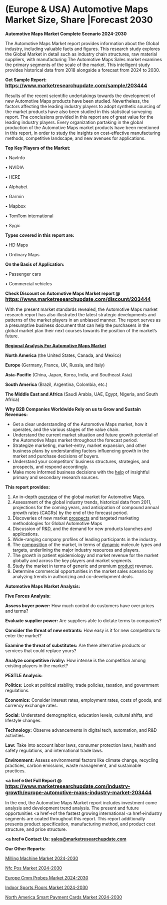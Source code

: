 # (Europe & USA) Automotive Maps Market Size, Share |Forecast 2030

<strong>Automotive Maps Market Complete Scenario 2024-2030</strong>

The Automotive Maps Market report provides information about the Global industry, including valuable facts and figures. This research study explores the Global Market in detail such as industry chain structures, raw material suppliers, with manufacturing The Automotive Maps Sales market examines the primary segments of the scale of the market. This intelligent study provides historical data from 2018 alongside a forecast from 2024 to 2030.

<strong>Get Sample Report: <a href=https://www.marketresearchupdate.com/sample/203444><font size=3 color=#0000ff>https://www.marketresearchupdate.com/sample/203444</font></a></strong>

Results of the recent scientific undertakings towards the development of new Automotive Maps products have been studied. Nevertheless, the factors affecting the leading industry players to adopt synthetic sourcing of the market products have also been studied in this statistical surveying report. The conclusions provided in this report are of great value for the leading industry players. Every organization partaking in the global production of the Automotive Maps market products have been mentioned in this report, in order to study the insights on cost-effective manufacturing methods, competitive landscape, and new avenues for applications.

<strong>Top Key Players of the Market:</strong>

• NavInfo

• NVIDIA

• HERE

• Alphabet

• Garmin

• Mapbox

• TomTom international

• Sygic

<strong>Types covered in this report are: </strong>

• HD Maps

• Ordinary Maps

<strong>On the Basis of Application:</strong>

• Passenger cars

• Commercial vehicles

<strong>Check Discount on Automotive Maps Market report @ <a href=https://www.marketresearchupdate.com/discount/203444><font size=3 color=#0000ff>https://www.marketresearchupdate.com/discount/203444</font></a></strong>

With the present market standards revealed, the Automotive Maps market research report has also illustrated the latest strategic developments and patterns of the market players in an unbiased manner. The report serves as a presumptive business document that can help the purchasers in the global market plan their next courses towards the position of the market’s future.

<strong><u><b>Regional Analysis For Automotive Maps Market</b></u></strong>

<strong><b>North America</b></strong> (the United States, Canada, and Mexico)

<strong><b>Europe </b></strong>(Germany, France, UK, Russia, and Italy)

<strong><b>Asia-Pacific</b></strong> (China, Japan, Korea, India, and Southeast Asia)

<strong><b>South America</b></strong> (Brazil, Argentina, Colombia, etc.)

<strong><b>The Middle East and Africa</b></strong> (Saudi Arabia, UAE, Egypt, Nigeria, and South Africa)

<strong>Why B2B Companies Worldwide Rely on us to Grow and Sustain Revenues:</strong>
<ul>
  <li>Get a clear understanding of the Automotive Maps market, how it operates, and the various stages of the value chain.</li>
  <li>Understand the current market situation and future growth potential of the Automotive Maps market throughout the forecast period.</li>
  <li>Strategize marketing, market-entry, market expansion, and other business plans by understanding factors influencing growth in the market and purchase decisions of buyers.</li>
  <li>Understand your competitors’ business structures, strategies, and prospects, and respond accordingly.</li>
  <li>Make more informed business decisions with the <a href=ASDF991299>help</a> of insightful primary and secondary research sources.</li>
</ul>
<strong>This report provides:</strong>
<ol>
  <li>An in-depth <a href=>overview</a> of the global market for Automotive Maps.</li>
  <li>Assessment of the global industry trends, historical data from 2011, projections for the coming years, and anticipation of compound annual growth rates (CAGRs) by the end of the forecast period.</li>
  <li>Discoveries of new market <a href=>prospects</a> and targeted marketing methodologies for Global Automotive Maps</li>
  <li>Discussion of R&amp;D, and the demand for new products launches and applications.</li>
  <li>Wide-ranging company profiles of leading participants in the industry.</li>
  <li>The <a href=ASDF881288>composition</a> of the market, in terms of <a href=>dynamic</a> molecule types and targets, underlining the major industry resources and players.</li>
  <li>The growth in patient epidemiology and market revenue for the market globally and across the key players and market segments.</li>
  <li>Study the market in terms of generic and premium <a href=>product</a> revenue.</li>
  <li>Determine commercial opportunities in the market sales scenario by analyzing trends in authorizing and co-development deals.</li>
</ol>

<strong>Automotive Maps Market Analysis:</strong>

<strong>Five Forces Analysis:</strong>

<strong>Assess buyer power:</strong> How much control do customers have over prices and terms?

<strong>Evaluate supplier power:</strong> Are suppliers able to dictate terms to companies?

<strong>Consider the threat of new entrants:</strong> How easy is it for new competitors to enter the market?

<strong>Examine the threat of substitutes:</strong> Are there alternative products or services that could replace yours?

<strong>Analyze competitive rivalry:</strong> How intense is the competition among existing players in the market?

<strong>PESTLE Analysis:</strong>

<strong>Politics:</strong> Look at political stability, trade policies, taxation, and government regulations.

<strong>Economics:</strong> Consider interest rates, employment rates, costs of goods, and currency exchange rates.

<strong>Social:</strong> Understand demographics, education levels, cultural shifts, and lifestyle changes.

<strong>Technology:</strong> Observe advancements in digital tech, automation, and R&D activities.

<strong>Law:</strong> Take into account labor laws, consumer protection laws, health and safety regulations, and international trade laws.

<strong>Environment:</strong> Assess environmental factors like climate change, recycling practices, carbon emissions, waste management, and sustainable practices.

<strong><a href=>Get Full Report</a> @ <a href=https://www.marketresearchupdate.com/industry-growth/europe-automotive-maps-industry-market-203444><font size=3 color=#0000ff>https://www.marketresearchupdate.com/industry-growth/europe-automotive-maps-industry-market-203444</font></a></strong>

In the end, the Automotive Maps Market report includes investment come analysis and development trend analysis. The present and future opportunities <a href=>of</a> the fastest growing international <a href=>industry</a> segments are coated throughout this report. This report additionally presents product specification, manufacturing method, and product cost structure, and price structure.

<strong><a href=><strong>Contact Us:</strong></a></strong>
<strong>sales@marketresearchupdate.com</strong>

<strong>Our Other Reports:</strong>

<a href=https://www.linkedin.com/pulse/milling-machine-market-2023-top-key-players-types>Milling Machine Market 2024-2030</a>

<a href=https://www.linkedin.com/pulse/nfc-pos-market-analysis-segment-region-growth>Nfc Pos Market 2024-2030</a>

<a href=https://www.linkedin.com/pulse/europe-cmm-probes-market-2023-top-industry-trend>Europe Cmm Probes Market 2024-2030</a>

<a href=https://www.linkedin.com/pulse/indoor-sports-floors-market-advancing-growth-bsblf/>Indoor Sports Floors Market 2024-2030</a>

<a href=https://www.linkedin.com/pulse/north-america-smart-payment-cards-market-2023-2030-gxjxf/>North America Smart Payment Cards Market 2024-2030</a>
